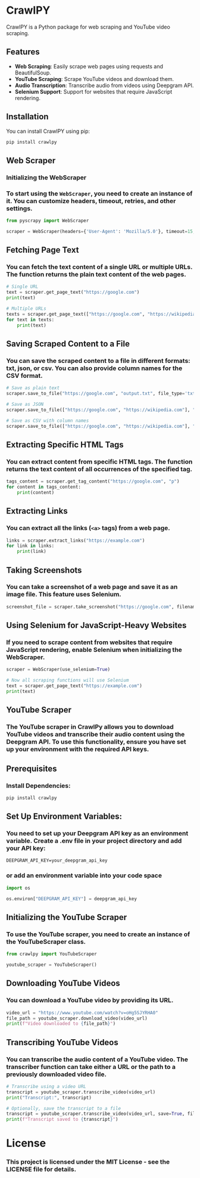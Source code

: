 # CrawlPY

CrawlPY is a Python package for web scraping and YouTube video scraping.

## Features

- **Web Scraping**: Easily scrape web pages using requests and BeautifulSoup.
- **YouTube Scraping**: Scrape YouTube videos and download them.
- **Audio Transcription**: Transcribe audio from videos using Deepgram API.
- **Selenium Support**: Support for websites that require JavaScript rendering.

## Installation

You can install CrawlPY using pip:

```bash
pip install crawlpy
```

## Web Scraper
### Initializing the WebScraper

### To start using the `WebScraper`, you need to create an instance of it. You can customize headers, timeout, retries, and other settings.

```python
from pyscrapy import WebScraper

scraper = WebScraper(headers={'User-Agent': 'Mozilla/5.0'}, timeout=15, retries=5, use_selenium=False)
```

## Fetching Page Text
### You can fetch the text content of a single URL or multiple URLs. The function returns the plain text content of the web pages.

```python
# Single URL
text = scraper.get_page_text("https://google.com")
print(text)

# Multiple URLs
texts = scraper.get_page_text(["https://google.com", "https://wikipedia.com"])
for text in texts:
    print(text)
```

## Saving Scraped Content to a File
### You can save the scraped content to a file in different formats: txt, json, or csv. You can also provide column names for the CSV format.

```python
# Save as plain text
scraper.save_to_file("https://google.com", "output.txt", file_type='txt')

# Save as JSON
scraper.save_to_file(["https://google.com", "https://wikipedia.com"], "output.json", file_type='json')

# Save as CSV with column names
scraper.save_to_file(["https://google.com", "https://wikipedia.com"], "output.csv", file_type='csv', column_names=['Content'])
```

## Extracting Specific HTML Tags
### You can extract content from specific HTML tags. The function returns the text content of all occurrences of the specified tag.

```python
tags_content = scraper.get_tag_content("https://google.com", "p")
for content in tags_content:
    print(content)
```

## Extracting Links
### You can extract all the links (`<a>` tags) from a web page.

```python
links = scraper.extract_links("https://example.com")
for link in links:
    print(link)
```

## Taking Screenshots
### You can take a screenshot of a web page and save it as an image file. This feature uses Selenium.

```python
screenshot_file = scraper.take_screenshot("https://google.com", filename="screenshot.png")
```

## Using Selenium for JavaScript-Heavy Websites
### If you need to scrape content from websites that require JavaScript rendering, enable Selenium when initializing the WebScraper.

```python
scraper = WebScraper(use_selenium=True)

# Now all scraping functions will use Selenium
text = scraper.get_page_text("https://example.com")
print(text)
```

## YouTube Scraper
### The YouTube scraper in CrawlPy allows you to download YouTube videos and transcribe their audio content using the Deepgram API. To use this functionality, ensure you have set up your environment with the required API keys.

## Prerequisites
### Install Dependencies:

```python
pip install crawlpy
```

## Set Up Environment Variables:
### You need to set up your Deepgram API key as an environment variable. Create a .env file in your project directory and add your API key:

```env
DEEPGRAM_API_KEY=your_deepgram_api_key
```

### or add an environment variable into your code space

```python
import os

os.environ["DEEPGRAM_API_KEY"] = deepgram_api_key
```

## Initializing the YouTube Scraper
### To use the YouTube scraper, you need to create an instance of the YouTubeScraper class.

```python
from crawlpy import YouTubeScraper

youtube_scraper = YouTubeScraper()
```

## Downloading YouTube Videos
### You can download a YouTube video by providing its URL.

```python
video_url = "https://www.youtube.com/watch?v=oHg5SJYRHA0"
file_path = youtube_scraper.download_video(video_url)
print(f"Video downloaded to {file_path}")
```

## Transcribing YouTube Videos
### You can transcribe the audio content of a YouTube video. The transcriber function can take either a URL or the path to a previously downloaded video file.

```python
# Transcribe using a video URL
transcript = youtube_scraper.transcribe_video(video_url)
print("Transcript:", transcript)

# Optionally, save the transcript to a file
transcript = youtube_scraper.transcribe_video(video_url, save=True, filename="transcript.txt")
print(f"Transcript saved to {transcript}")
```

# License
### This project is licensed under the MIT License - see the LICENSE file for details.
